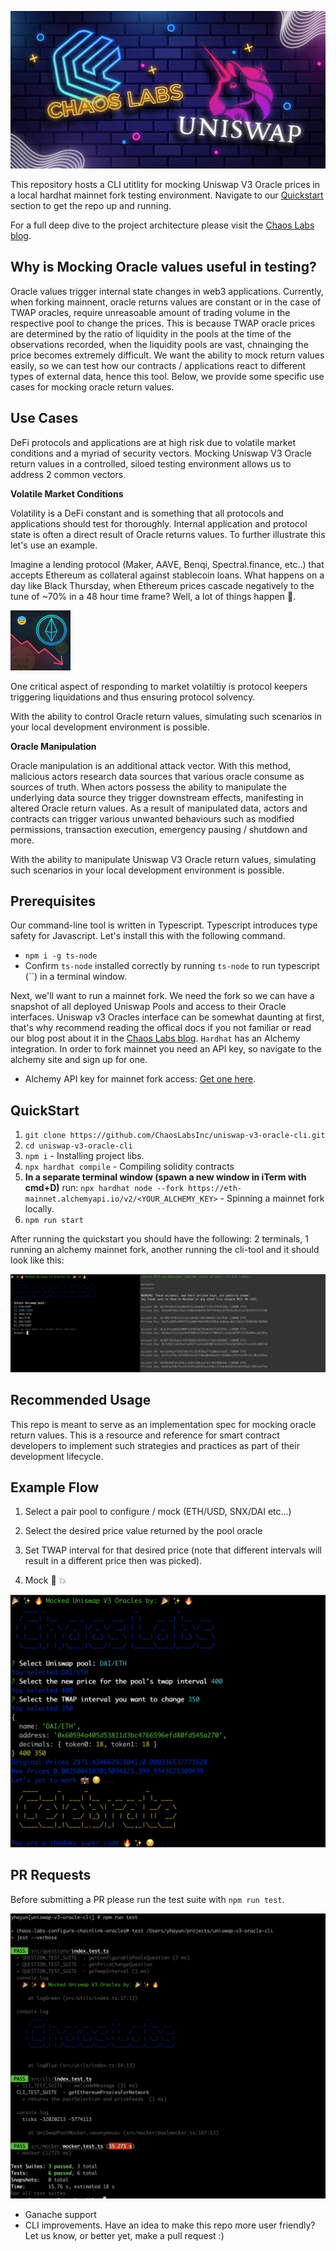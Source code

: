 ![Chaos Labs - Chainlink Collab](https://github.com/ChaosLabsInc/uniswap-v3-oracle-cli/blob/main/img/ChaosLabsUniswap.jpg)

This repository hosts a CLI utitlity for mocking Uniswap V3 Oracle prices in a local hardhat mainnet fork testing environment. Navigate to our [Quickstart](#quickstart) section to get the repo up and running.

For a full deep dive to the project architecture please visit the [Chaos Labs blog](https://chaoslabs.xyz/blog).

## Why is Mocking Oracle values useful in testing?

Oracle values trigger internal state changes in web3 applications. Currently, when forking mainnent, oracle returns values are constant or in the case of TWAP oracles, require unreasoable amount of trading volume in the respective pool to change the prices. This is because TWAP oracle prices are determined by the ratio of liquidity in the pools at the time of the observations recorded, when the liquidity pools are vast, chnainging the price becomes extremely difficult. We want the ability to mock return values easily, so we can test how our contracts / applications react to different types of external data, hence this tool. Below, we provide some specific use cases for mocking oracle return values.

## Use Cases

DeFi protocols and applications are at high risk due to volatile market conditions and a myriad of security vectors. Mocking Uniswap V3 Oracle return values in a controlled, siloed testing environment allows us to address 2 common vectors.

**Volatile Market Conditions**

Volatility is a DeFi constant and is something that all protocols and applications should test for thoroughly. Internal application and protocol state is often a direct result of Oracle returns values. To further illustrate this let's use an example.

Imagine a lending protocol (Maker, AAVE, Benqi, Spectral.finance, etc..) that accepts Ethereum as collateral against stablecoin loans. What happens on a day like Black Thursday, when Ethereum prices cascade negatively to the tune of ~70% in a 48 hour time frame? Well, a lot of things happen 🤦.

![Black Thursday Img](https://github.com/ChaosLabsInc/uniswap-v3-oracle-cli/blob/main/img/Cascading-ETH.png)

One critical aspect of responding to market volatiltiy is protocol keepers triggering liquidations and thus ensuring protocol solvency.

With the ability to control Oracle return values, simulating such scenarios in your local development environment is possible.

**Oracle Manipulation**

Oracle manipulation is an additional attack vector. With this method, malicious actors research data sources that various oracle consume as sources of truth. When actors possess the ability to manipulate the underlying data source they trigger downstream effects, manifesting in altered Oracle return values. As a result of manipulated data, actors and contracts can trigger various unwanted behaviours such as modified permissions, transaction execution, emergency pausing / shutdown and more.

With the ability to manipulate Uniswap V3 Oracle return values, simulating such scenarios in your local development environment is possible.

## <a name="quickstart"></a> Prerequisites

Our command-line tool is written in Typescript. Typescript introduces type safety for Javascript. Let's install this with the following command.

- `npm i -g ts-node`
- Confirm `ts-node` installed correctly by running `ts-node` to run typescript (``) in a terminal window.

Next, we'll want to run a mainnet fork. We need the fork so we can have a snapshot of all deployed Uniswap Pools and access to their Oracle interfaces. Uniswap v3 Oracles interface can be somewhat daunting at first, that's why recommend reading the offical docs if you not familiar or read our blog post about it in the [Chaos Labs blog](https://chaoslabs.xyz/blog). `Hardhat` has an Alchemy integration. In order to fork mainnet you need an API key, so navigate to the alchemy site and sign up for one.

- Alchemy API key for mainnet fork access: [Get one here](https://www.alchemy.com/).

## <a name="quickstart"></a> QuickStart

1. `git clone https://github.com/ChaosLabsInc/uniswap-v3-oracle-cli.git`
2. `cd uniswap-v3-oracle-cli`
3. `npm i` - Installing project libs.
4. `npx hardhat compile` - Compiling solidity contracts
5. **In a separate terminal window (spawn a new window in iTerm with cmd+D)** run: `npx hardhat node --fork https://eth-mainnet.alchemyapi.io/v2/<YOUR_ALCHEMY_KEY>` - Spinning a mainnet fork locally.
6. `npm run start`

After running the quickstart you should have the following: 2 terminals, 1 running an alchemy mainnet fork, another running the cli-tool and it should look like this:

![Setup screenshot](https://github.com/ChaosLabsInc/uniswap-v3-oracle-cli/blob/main/img/TerminalSetup.png)

## Recommended Usage

This repo is meant to serve as an implementation spec for mocking oracle return values. This is a resource and reference for smart contract developers to implement such strategies and practices as part of their development lifecycle.

## Example Flow

1. Select a pair pool to configure / mock (ETH/USD, SNX/DAI etc...)

2. Select the desired price value returned by the pool oracle

3. Set TWAP interval for that desired price (note that different intervals will result in a different price then was picked).

4. Mock 🤝 💥

![Example Flow](https://github.com/ChaosLabsInc/uniswap-v3-oracle-cli/blob/main/img/ExampleFlow.png)

## PR Requests

Before submitting a PR please run the test suite with `npm run test`.

![Test run](https://github.com/ChaosLabsInc/uniswap-v3-oracle-cli/blob/main/img/RunTests.png)

- Ganache support
- CLI improvements. Have an idea to make this repo more user friendly? Let us know, or better yet, make a pull request :)
